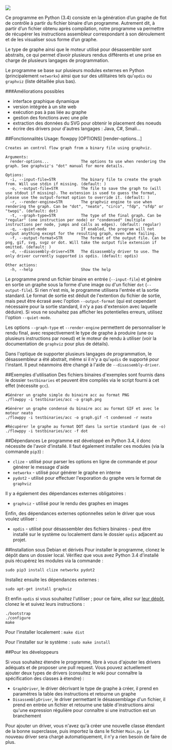 ![](https://github.com/natinusala/flowppy/blob/master/images/banniere.png)

Ce programme en Python (3.4) consiste en la génération d’un graphe de flot de contrôle à partir du fichier binaire d’un programme. Autrement dit, à partir d’un fichier obtenu après compilation, notre programme va permettre de récupérer les instructions assembleur correspondant à son déroulement et de les visualiser sous forme d’un graphe.

Le type de graphe ainsi que le moteur utilisé pour désassembler sont abstraits, ce qui permet d’avoir plusieurs rendus différents et une prise en charge de plusieurs langages de programmation.

Le programme se base sur plusieurs modules externes en Python (principalement `networkx`) ainsi que sur des utilitaires tels qu’`opdis` ou `graphviz` (liste détaillée plus bas).

###Améliorations possibles
* interface graphique dynamique
* version intégrée à un site web
* exécution pas à pas liée au graphe
* gestion des fonctions avec une pile
* extraction des données du SVG pour obtenir le placement des noeuds
* écrire des drivers pour d'autres langages : Java, C#, Smali...

##Fonctionnalités
    Usage: flowppy [OPTIONS] [render-options...]
    
    Creates an control flow graph from a binary file using graphviz.
    
    Arguments:
      render-options...              The options to use when rendering the graph. See graphviz's "dot" manual for more details.
    
    Options:
      -i, --input-file=STR           The binary file to create the graph from. Will use stdin if missing. (default: )
      -o, --output-file=STR          The file to save the graph to (will use stdout if missing). The extension is used to guess the format, please use the output-format option to override it. (default: )
      -r, --render-engine=STR        The graphviz engine to use when rendering the graph. Can be "dot", "neato", "circo", "fdp", "sfdp" or "twopi". (default: dot)
      -t, --graph-type=STR           The type of the final graph. Can be "regular" (one instruction per node) or "condensed" (multiple instructions per node, jumps and calls as edges). (default: regular)
      -q, --quiet-mode               If enabled, the program will not output anything except for the resulting graph, even when failing.
      -f, --output-format=STR        The format of the output file. Can be png, gif, svg, svgz or dot. Will take the output file extension if omitted. (default: )
      -d, --disassembly-driver=STR   The disassembly driver to use. The only driver currently supported is opdis. (default: opdis)
    
    Other actions:
      -h, --help                     Show the help

Le programme prend un fichier binaire en entrée (`--input-file`) et génère en sortie un graphe sous la forme d'une image ou d'un fichier `dot` (`--output-file`). Si rien n'est mis, le programme utilisera l'entrée et la sortie standard. Le format de sortie est déduit de l'extention du fichier de sortie, mais peut être écrasé avec l'option `--output-format` (qui est cependant nécessaire pour la sortie standard, il n'y a pas d'extension avec laquelle déduire). Si vous ne souhaitez pas afficher les potentielles erreurs, utilisez l'option `--quiet-mode`.

Les options `--graph-type` et `--render-engine` permettent de personnaliser le rendu final, avec respectivement le type de graphe à produire (une ou plusieurs instructions par noeud) et le moteur de rendu à utiliser (voir la documentation de `graphviz` pour plus de détails).

Dans l'optique de supporter plusieurs langages de programmation, le désassembleur a été abstrait, même si il n'y a qu'`opdis` de supporté pour l'instant. Il peut néanmoins être changé à l'aide de `--disassembly-driver`.

##Exemples d'utilisation
Des fichiers binaires d'exemples sont fournis dans le dossier `testbinaries` et peuvent être compilés via le script fourni à cet effet (nécessite `gcc`).

    #Générer un graphe simple du binaire acc au format PNG
    ./flowppy -i testbinaries/acc -o graph.png 
    
    #Générer un graphe condensé du binaire acc au format GIF et avec le moteur neato
    ./flowppy -i testbinaries/acc -o graph.gif -t condensed -r neato
    
    #Récupérer le graphe au format DOT dans la sortie standard (pas de -o)
    ./flowppy -i testbinaries/acc -f dot

##Dépendances
Le programme est développé en Python 3.4, il donc nécessite de l'avoir d'installé. Il faut également installer ces modules (via la commande `pip3`) :
* `clize` - utilisé pour parser les options en ligne de commande et pour générer le message d'aide
* `networkx` - utilisé pour générer le graphe en interne
* `pydot2` - utilisé pour effectuer l'exporation du graphe vers le format de `graphviz`

Il y a également des dépendances externes obligatoires :
* `graphviz` - utilisé pour le rendu des graphes en images

Enfin, des dépendances externes optionnelles selon le driver que vous voulez utiliser :
* `opdis` - utilisé pour désassembler des fichiers binaires - peut être installé sur le système ou localement dans le dossier `opdis` adjacent au projet.


##Installation sous Debian et dérivés
Pour installer le programme, clonez le dépôt dans un dossier local. Vérifiez que vous avez Python 3.4 d'installé puis récupérez les modules via la commande :

`sudo pip3 install clize networkx pydot2`

Installez ensuite les dépendances externes :

`sudo apt-get install graphviz`

Et enfin `opdis` si vous souhaitez l'utiliser ; pour ce faire, allez sur [leur dépôt](https://github.com/mkfs/opdis), clonez le et suivez leurs instructions :

    ./bootstrap
    ./configure
    make

Pour l'installer localement :
`make dist`

Pour l'installer sur le système :
`sudo make install`

##Pour les développeurs

Si vous souhaitez étendre le programme, libre à vous d'ajouter les drivers adéquats et de proposer une pull request. Vous pouvez actuellement ajouter deux types de drivers (consultez le wiki pour connaître la spécification des classes à étendre) :
* `GraphDriver`, le driver décrivant le type de graphe à créer, il prend en paramètres la table des instructions et retourne un graphe
* `DisassemblyDriver`, le driver permettant le désassemblage d'un fichier, il prend en entrée un fichier et retourne une table d'instructions ainsi qu'une expression régulière pour connaître si une instruction est un branchement

Pour ajouter un driver, vous n'avez qu'à créer une nouvelle classe étendant de la bonne superclasse, puis importez la dans le fichier `Main.py`. Le nouveau driver sera chargé automatiquement, il n'y a rien besoin de faire de plus.
